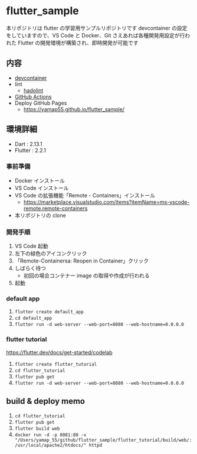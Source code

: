 # flutter_sample

本リポジトリは flutter の学習用サンプルリポジトリです
devcontainer の設定をしていますので、VS Code と Docker、Git さえあれば各種開発用設定が行われた Flutter の開発環境が構築され、即時開発が可能です

## 内容

- [devcontainer](https://code.visualstudio.com/docs/remote/containers)
- lint
  - [hadolint](https://github.com/hadolint/hadolint)
- [GitHub Actions](https://github.co.jp/features/actions)
- Deploy GitHub Pages
  -  https://yamap55.github.io/flutter_sample/

## 環境詳細

- Dart : 2.13.1
- Flutter : 2.2.1

### 事前準備

- Docker インストール
- VS Code インストール
- VS Code の拡張機能「Remote - Containers」インストール
  - https://marketplace.visualstudio.com/items?itemName=ms-vscode-remote.remote-containers
- 本リポジトリの clone

### 開発手順

1. VS Code 起動
2. 左下の緑色のアイコンクリック
3. 「Remote-Containersa: Reopen in Container」クリック
4. しばらく待つ
   - 初回の場合コンテナー image の取得や作成が行われる
5. 起動

### default app

1. `flutter create default_app`
2. `cd default_app`
3. `flutter run -d web-server --web-port=8080 --web-hostname=0.0.0.0`

### flutter tutorial

https://flutter.dev/docs/get-started/codelab

1. `flutter create flutter_tutorial`
2. `cd flutter_tutorial`
3. `flutter pub get`
4. `flutter run -d web-server --web-port=8080 --web-hostname=0.0.0.0`

## build & deploy memo

1. `cd flutter_tutorial`
2. `flutter pub get`
3. `flutter build web`
4. `docker run -d -p 8081:80 -v  "/Users/yamap_55/github/flutter_sample/flutter_tutorial/build/web/:/usr/local/apache2/htdocs/" httpd`
